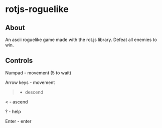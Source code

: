 # rotjs-roguelike

## About

An ascii roguelike game made with the rot.js library. Defeat all enemies to win.

## Controls

Numpad - movement (5 to wait)

Arrow keys - movement

> - descend

< - ascend

? - help

Enter - enter
